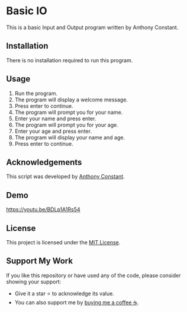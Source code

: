 # Basic IO

This is a basic Input and Output program written by Anthony Constant.

## Installation
There is no installation required to run this program.

## Usage
1. Run the program.
2. The program will display a welcome message.
3. Press enter to continue.
4. The program will prompt you for your name.
5. Enter your name and press enter.
6. The program will prompt you for your age.
7. Enter your age and press enter.
8. The program will display your name and age.
9. Press enter to continue.

## Acknowledgements
This script was developed by [Anthony Constant](https://anthonyconstant.co.uk/).

## Demo
https://youtu.be/BDLp1A1Rs54

## License
This project is licensed under the [MIT License](https://opensource.org/licenses/MIT).

## Support My Work

If you like this repository or have used any of the code, please consider showing your support:

- Give it a star ⭐️ to acknowledge its value.
- You can also support me by [buying me a coffee ☕️](https://ko-fi.com/W7W144CAO).

